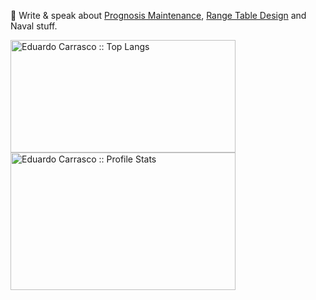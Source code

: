 📝 Write & speak about [Prognosis Maintenance](https://github.com/educarrascov/Prognosis_Maintenance), [Range Table Design](https://github.com/educarrascov/RangeTable_Design) and Naval stuff.
<p align="left"><img src="https://github-readme-stats.vercel.app/api/top-langs/?username=educarrascov&langs_count=10&theme=Quiet Light&layout=compact" alt="Eduardo Carrasco :: Top Langs" / height="180" width="360"> 
<align="right"><img src="https://github-readme-stats.vercel.app/api?username=educarrascov&show_icons=true" alt="Eduardo Carrasco :: Profile Stats" / height="220" width="360">
</p>
